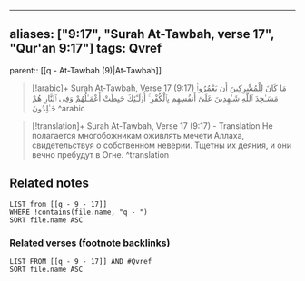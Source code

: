
---
aliases: ["9:17", "Surah At-Tawbah, verse 17", "Qur'an 9:17"]
tags: Qvref
---

parent:: [[q - At-Tawbah (9)|At-Tawbah]]

> [!arabic]+ Surah At-Tawbah, Verse 17 (9:17)
> <span class="quran-arabic">مَا كَانَ لِلْمُشْرِكِينَ أَن يَعْمُرُوا۟ مَسَـٰجِدَ ٱللَّهِ شَـٰهِدِينَ عَلَىٰٓ أَنفُسِهِم بِٱلْكُفْرِ ۚ أُو۟لَـٰٓئِكَ حَبِطَتْ أَعْمَـٰلُهُمْ وَفِى ٱلنَّارِ هُمْ خَـٰلِدُونَ</span>
^arabic

> [!translation]+ Surah At-Tawbah, Verse 17 (9:17) - Translation
> Не полагается многобожникам оживлять мечети Аллаха, свидетельствуя о собственном неверии. Тщетны их деяния, и они вечно пребудут в Огне.
^translation



## Related notes
```dataview
LIST from [[q - 9 - 17]]
WHERE !contains(file.name, "q - ")
SORT file.name ASC
```

### Related verses (footnote backlinks)
```dataview
LIST FROM [[q - 9 - 17]] AND #Qvref
SORT file.name ASC
```

